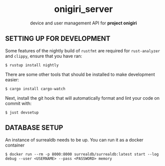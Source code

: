 <div align="center">

# onigiri_server

device and user management API for **project onigiri**

</div>

## SETTING UP FOR DEVELOPMENT

Some features of the nightly build of `rustfmt` are required for
`rust-analyzer` and `clippy`, ensure that you have ran:
```
$ rustup install nightly
```

There are some other tools that should be installed to make development easier:
```
$ cargo install cargo-watch
```

Next, install the git hook that will automatically format and lint your code on
commit with:
```
$ just devsetup
```

## DATABASE SETUP

An instance of surrealdb needs to be up. You can run it as a docker container
```
$ docker run --rm -p 8000:8000 surrealdb/surrealdb:latest start --log debug --user <USERNAME> --pass <PASSWORD> memory
```

